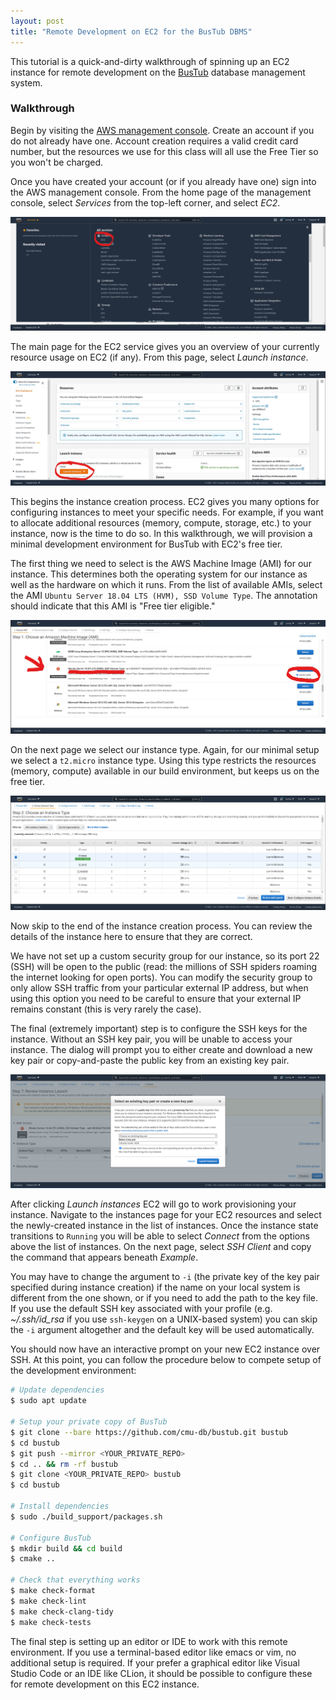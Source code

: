 ```yaml
---
layout: post
title: "Remote Development on EC2 for the BusTub DBMS"
---
```


This tutorial is a quick-and-dirty walkthrough of spinning up an EC2 instance for remote development on the [BusTub](https://github.com/cmu-db/bustub) database management system. 

### Walkthrough

Begin by visiting the [AWS management console](https://console.aws.amazon.com/?nc2=h_m_mc). Create an account if you do not already have one. Account creation requires a valid credit card number, but the resources we use for this class will all use the Free Tier so you won't be charged.

Once you have created your account (or if you already have one) sign into the AWS management console. From the home page of the management console, select _Services_ from the top-left corner, and select _EC2_.

![ec2](https://github.com/turingcompl33t/turingcompl33t.github.io/blob/master/images/2021-8-31-BusTub-On-EC2/ec2.jpg?raw=true)

The main page for the EC2 service gives you an overview of your currently resource usage on EC2 (if any). From this page, select _Launch instance_.

![launch](https://github.com/turingcompl33t/turingcompl33t.github.io/blob/master/images/2021-8-31-BusTub-On-EC2/launch.jpg?raw=true)

This begins the instance creation process. EC2 gives you many options for configuring instances to meet your specific needs. For example, if you want to allocate additional resources (memory, compute, storage, etc.) to your instance, now is the time to do so. In this walkthrough, we will provision a minimal development environment for BusTub with EC2's free tier. 

The first thing we need to select is the AWS Machine Image (AMI) for our instance. This determines both the operating system for our instance as well as the hardware on which it runs. From the list of available AMIs, select the AMI `Ubuntu Server 18.04 LTS (HVM), SSD Volume Type`. The annotation should indicate that this AMI is "Free tier eligible."

![ubuntu](https://github.com/turingcompl33t/turingcompl33t.github.io/blob/master/images/2021-8-31-BusTub-On-EC2/ubuntu.jpg?raw=true)

On the next page we select our instance type. Again, for our minimal setup we select a `t2.micro` instance type. Using this type restricts the resources (memory, compute) available in our build environment, but keeps us on the free tier.

![config](https://github.com/turingcompl33t/turingcompl33t.github.io/blob/master/images/2021-8-31-BusTub-On-EC2/config.png?raw=true)

Now skip to the end of the instance creation process. You can review the details of the instance here to ensure that they are correct. 

We have not set up a custom security group for our instance, so its port 22 (SSH) will be open to the public (read: the millions of SSH spiders roaming the internet looking for open ports). You can modify the security group to only allow SSH traffic from your particular external IP address, but when using this option you need to be careful to ensure that your external IP remains constant (this is very rarely the case).

The final (extremely important) step is to configure the SSH keys for the instance. Without an SSH key pair, you will be unable to access your instance. The dialog will prompt you to either create and download a new key pair or copy-and-paste the public key from an existing key pair.

![ssh](https://github.com/turingcompl33t/turingcompl33t.github.io/blob/master/images/2021-8-31-BusTub-On-EC2/ssh.png?raw=true)

After clicking _Launch instances_ EC2 will go to work provisioning your instance. Navigate to the instances page for your EC2 resources and select the newly-created instance in the list of instances. Once the instance state transitions to `Running` you will be able to select _Connect_ from the options above the list of instances. On the next page, select _SSH Client_ and copy the command that appears beneath _Example_. 

You may have to change the argument to `-i` (the private key of the key pair specified during instance creation) if the name on your local system is different from the one shown, or if you need to add the path to the key file. If you use the default SSH key associated with your profile (e.g. _~/.ssh/id\_rsa_ if you use `ssh-keygen` on a UNIX-based system) you can skip the `-i` argument altogether and the default key will be used automatically.

You should now have an interactive prompt on your new EC2 instance over SSH. At this point, you can follow the procedure below to compete setup of the development environment:

```bash
# Update dependencies
$ sudo apt update

# Setup your private copy of BusTub
$ git clone --bare https://github.com/cmu-db/bustub.git bustub
$ cd bustub
$ git push --mirror <YOUR_PRIVATE_REPO>
$ cd .. && rm -rf bustub
$ git clone <YOUR_PRIVATE_REPO> bustub
$ cd bustub

# Install dependencies
$ sudo ./build_support/packages.sh

# Configure BusTub
$ mkdir build && cd build
$ cmake ..

# Check that everything works
$ make check-format
$ make check-lint
$ make check-clang-tidy
$ make check-tests
```

The final step is setting up an editor or IDE to work with this remote environment. If you use a terminal-based editor like emacs or vim, no additional setup is required. If your prefer a graphical editor like Visual Studio Code or an IDE like CLion, it should be possible to configure these for remote development on this EC2 instance.
